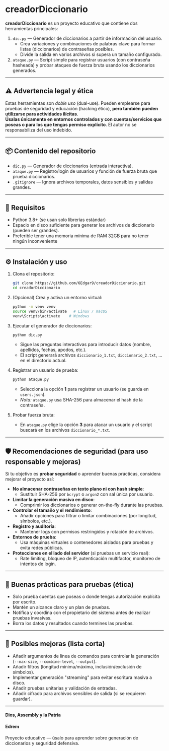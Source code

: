 # creadorDiccionario

**creadorDiccionario** es un proyecto educativo que contiene dos herramientas principales:

1. `dic.py` — Generador de diccionarios a partir de información del usuario.  
   - Crea variaciones y combinaciones de palabras clave para formar listas (diccionarios) de contraseñas posibles.
   - Divide la salida en varios archivos si supera un tamaño configurado.
2. `ataque.py` — Script simple para registrar usuarios (con contraseña hasheada) y probar ataques de fuerza bruta usando los diccionarios generados.

---

## ⚠️ Advertencia legal y ética

Estas herramientas son *doble uso* (dual-use). Pueden emplearse para pruebas de seguridad y educación (hacking ético), **pero también pueden utilizarse para actividades ilícitas**.  
**Úsalas únicamente en entornos controlados y con cuentas/servicios que poseas o para los que tengas permiso explícito**. El autor no se responsabiliza del uso indebido.

---

## 📦 Contenido del repositorio

- `dic.py` — Generador de diccionarios (entrada interactiva).
- `ataque.py` — Registro/login de usuarios y función de fuerza bruta que prueba diccionarios.
- `.gitignore` — Ignora archivos temporales, datos sensibles y salidas grandes.

---

## 🔧 Requisitos

- Python 3.8+ (se usan solo librerías estándar)
- Espacio en disco suficiente para generar los archivos de diccionario (pueden ser grandes).
- Preferible tener una memoria mínima de RAM 32GB para no tener ningún inconveniente

---

## ⚙️ Instalación y uso

1. Clona el repositorio:
   ```bash
   git clone https://github.com/6Edgar9/creadorDiccionario.git
   cd creadorDiccionario
   ```

2. (Opcional) Crea y activa un entorno virtual:
   ```bash
   python -m venv venv
   source venv/bin/activate   # Linux / macOS
   venv\Scripts\activate    # Windows
   ```

3. Ejecutar el generador de diccionarios:
   ```bash
   python dic.py
   ```
   - Sigue las preguntas interactivas para introducir datos (nombre, apellidos, fechas, apodos, etc.).
   - El script generará archivos `diccionario_1.txt`, `diccionario_2.txt`, ... en el directorio actual.

4. Registrar un usuario de prueba:
   ```bash
   python ataque.py
   ```
   - Selecciona la opción **1** para registrar un usuario (se guarda en `users.json`).
   - *Nota:* `ataque.py` usa SHA-256 para almacenar el hash de la contraseña.

5. Probar fuerza bruta:
   - En `ataque.py` elige la opción **3** para atacar un usuario y el script buscará en los archivos `diccionario_*.txt`.

---

## 🛡️ Recomendaciones de seguridad (para uso responsable y mejoras)

Si tu objetivo es **probar seguridad** o aprender buenas prácticas, considera mejorar el proyecto así:

- **No almacenar contraseñas en texto plano ni con hash simple**:
  - Sustituir SHA-256 por `bcrypt` o `argon2` con sal única por usuario.
- **Limitar la generación masiva en disco**:
  - Comprimir los diccionarios o generar on-the-fly durante las pruebas.
- **Controlar el tamaño y el rendimiento**:
  - Añadir opciones para filtrar o limitar combinaciones (por longitud, símbolos, etc.).
- **Registro y auditoría**:
  - Mantener logs con permisos restringidos y rotación de archivos.
- **Entornos de prueba**:
  - Usa máquinas virtuales o contenedores aislados para pruebas y evita redes públicas.
- **Protecciones en el lado del servidor** (si pruebas un servicio real):
  - Rate limiting, bloqueo de IP, autenticación multifactor, monitoreo de intentos de login.

---

## 🧪 Buenas prácticas para pruebas (ética)

- Solo prueba cuentas que poseas o donde tengas autorización explícita por escrito.
- Mantén un alcance claro y un plan de pruebas.
- Notifica y coordina con el propietario del sistema antes de realizar pruebas invasivas.
- Borra los datos y resultados cuando termines las pruebas.

---

## 📝 Posibles mejoras (lista corta)

- Añadir argumentos de línea de comandos para controlar la generación (`--max-size`, `--combine-level`, `--output`).
- Añadir filtros (longitud mínima/máxima, inclusión/exclusión de símbolos).
- Implementar generación "streaming" para evitar escritura masiva a disco.
- Añadir pruebas unitarias y validación de entradas.
- Añadir cifrado para archivos sensibles de salida (si se requieren guardar).

---

#### Dios, Assembly y la Patria
#### Edrem

Proyecto educativo — úsalo para aprender sobre generación de diccionarios y seguridad defensiva.

